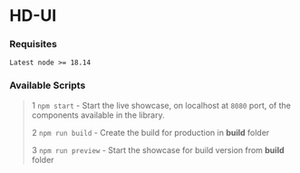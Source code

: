 # HD-UI
### Requisites
```
Latest node >= 18.14
```

### Available Scripts
> 1 `npm start` - Start the live showcase, on localhost at `8080` port, of the components available in the library.
>
> 2 `npm run build` - Create the build for production in **build** folder
>
> 3 `npm run preview` - Start the showcase for build version from **build** folder
